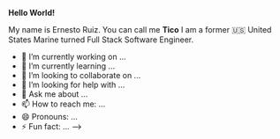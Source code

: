 **Hello World!**

My name is Ernesto Ruiz. You can call me **Tico** 
I am a former 🇺🇸 United States Marine 
turned Full Stack Software Engineer.

- 🔭 I’m currently working on ...
- 🌱 I’m currently learning ...
- 👯 I’m looking to collaborate on ...
- 🤔 I’m looking for help with ...
- 💬 Ask me about ...
- 📫 How to reach me: ...
- 😄 Pronouns: ...
- ⚡ Fun fact: ...
-->
